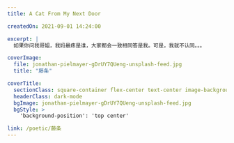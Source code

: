 ```yaml
---
title: A Cat From My Next Door

createdOn: 2021-09-01 14:24:00

excerpt: |
  如果你问我哥姐，我妈最疼是谁，大家都会一致相同答是我。可是，我就不认同。。。

coverImage:
  file: jonathan-pielmayer-gDrUY7QUeng-unsplash-feed.jpg
  title: "藤条"

coverTitle:
  sectionClass: square-container flex-center text-center image-background
  headerClass: dark-mode
  bgImage: jonathan-pielmayer-gDrUY7QUeng-unsplash-feed.jpg
  bgStyle: >
    'background-position': 'top center'

link: /poetic/藤条
---
```

